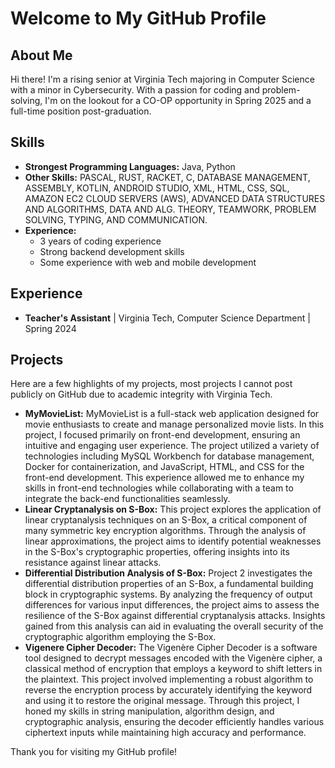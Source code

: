 # Welcome to My GitHub Profile

## About Me

Hi there! I'm a rising senior at Virginia Tech majoring in Computer Science with a minor in Cybersecurity. With a passion for coding and problem-solving, I'm on the lookout for a CO-OP opportunity in Spring 2025 and a full-time position post-graduation.

## Skills

- **Strongest Programming Languages:** Java, Python
- **Other Skills:** PASCAL, RUST, RACKET, C, DATABASE MANAGEMENT, ASSEMBLY, KOTLIN, 
ANDROID STUDIO, XML, HTML, CSS, SQL, AMAZON EC2 CLOUD SERVERS (AWS), ADVANCED 
DATA STRUCTURES AND ALGORITHMS, DATA AND ALG. THEORY, TEAMWORK, PROBLEM
SOLVING, TYPING, AND COMMUNICATION. 
- **Experience:** 
  - 3 years of coding experience
  - Strong backend development skills
  - Some experience with web and mobile development

## Experience

- **Teacher's Assistant** | Virginia Tech, Computer Science Department | Spring 2024

## Projects

Here are a few highlights of my projects, most projects I cannot post publicly on GitHub due to academic integrity with Virginia Tech.

- **MyMovieList:** MyMovieList is a full-stack web application designed for movie enthusiasts to create and manage personalized movie lists. In this project, I focused primarily on front-end development, ensuring an intuitive and engaging user experience. The project utilized a variety of technologies including MySQL Workbench for database management, Docker for containerization, and JavaScript, HTML, and CSS for the front-end development. This experience allowed me to enhance my skills in front-end technologies while collaborating with a team to integrate the back-end functionalities seamlessly.
- **Linear Cryptanalysis on S-Box:** This project explores the application of linear cryptanalysis techniques on an S-Box, a critical component of many symmetric key encryption algorithms. Through the analysis of linear approximations, the project aims to identify potential weaknesses in the S-Box's cryptographic properties, offering insights into its resistance against linear attacks.
- **Differential Distribution Analysis of S-Box:** Project 2 investigates the differential distribution properties of an S-Box, a fundamental building block in cryptographic systems. By analyzing the frequency of output differences for various input differences, the project aims to assess the resilience of the S-Box against differential cryptanalysis attacks. Insights gained from this analysis can aid in evaluating the overall security of the cryptographic algorithm employing the S-Box.
- **Vigenere Cipher Decoder:** The Vigenère Cipher Decoder is a software tool designed to decrypt messages encoded with the Vigenère cipher, a classical method of encryption that employs a keyword to shift letters in the plaintext. This project involved implementing a robust algorithm to reverse the encryption process by accurately identifying the keyword and using it to restore the original message. Through this project, I honed my skills in string manipulation, algorithm design, and cryptographic analysis, ensuring the decoder efficiently handles various ciphertext inputs while maintaining high accuracy and performance.



Thank you for visiting my GitHub profile!
